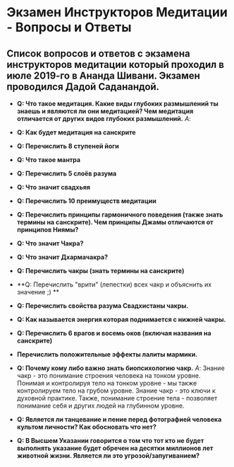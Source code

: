 # Экзамен Инструкторов Медитации - Вопросы и Ответы
## Список вопросов и ответов с экзамена инструкторов медитации который проходил в июле 2019-го в Ананда Шивани. Экзамен проводился Дадой Саданандой.   

- **Q: Что такое медитация. Какие виды глубоких размышлений ты знаешь и являются ли они медитацией? Чем медитация отличается от других видов глубоких размышлений.** *A*:
- **Q: Как будет медитация на санскрите**
- **Q: Перечислить 8 ступеней йоги**
- **Q: Что такое мантра**
- **Q: Перечислить 5 слоёв разума**
- **Q: Что значит свадхьяя**
- **Q: Перечислить 10 преимуществ медитации**
- **Q: Перечислить принципы гармоничного поведения (также знать термины на санскрите). Чем принципы Джамы отличаются от принципов Ниямы?**
- **Q: Что значит Чакра?**
- **Q: Что значит Дхармачакра?**
- **Q: Перечислить чакры (знать термины на санскрите)**
- **Q: Перечислить "врити" (лепестки) всех чакр и объяснить их значение ;) **
- **Q: Перечислить свойства разума Свадхистаны чакры.**
- **Q: Как называется энергия которая поднимается с нижней чакры.**
- **Q: Перечислить 6 врагов и восемь оков (включая названия на санскрите)**
- **Перечислить положительные эффекты лалиты мармики.**
- **Q: Почему кому либо важно знать биопсихологию чакр.** *A*: Знание чакр - это понимание строения человека на тонком уровне. Понимая и контролируя тело на тонком уровне - мы также контролируем тело на грубом уровне. Знание чакр - это ключи к духовной практике. Также, понимание строение тела - позволяет понимание себя и других людей на глубинном уровне.

- **Q: Является ли танцевание и пение перед фотографией человека культом личности? Как обосновать что нет?**
- **Q: В Высшем Указании говорится о том что тот кто не будет выполнять указание будет обречен на десятки миллионов лет животной жизни. Является ли это угрозой/запугиванием?**
